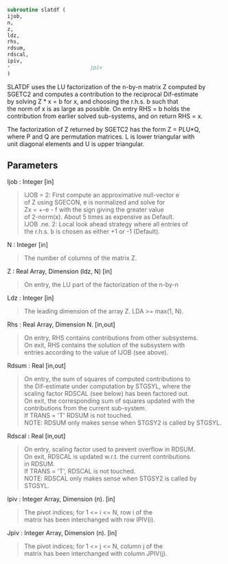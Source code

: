 ```fortran  
subroutine slatdf (  
ijob,  
n,  
z,  
ldz,  
rhs,  
rdsum,  
rdscal,  
ipiv,  
*                          jpiv  
)  
```  
  
SLATDF uses the LU factorization of the n-by-n matrix Z computed by  
SGETC2 and computes a contribution to the reciprocal Dif-estimate  
by solving Z * x = b for x, and choosing the r.h.s. b such that  
the norm of x is as large as possible. On entry RHS = b holds the  
contribution from earlier solved sub-systems, and on return RHS = x.  
  
The factorization of Z returned by SGETC2 has the form Z = P*L*U*Q,  
where P and Q are permutation matrices. L is lower triangular with  
unit diagonal elements and U is upper triangular.  
  
## Parameters  
Ijob : Integer [in]  
> IJOB = 2: First compute an approximative null-vector e  
> of Z using SGECON, e is normalized and solve for  
> Zx = +-e - f with the sign giving the greater value  
> of 2-norm(x). About 5 times as expensive as Default.  
> IJOB .ne. 2: Local look ahead strategy where all entries of  
> the r.h.s. b is chosen as either +1 or -1 (Default).  
  
N : Integer [in]  
> The number of columns of the matrix Z.  
  
Z : Real Array, Dimension (ldz, N) [in]  
> On entry, the LU part of the factorization of the n-by-n  
  
Ldz : Integer [in]  
> The leading dimension of the array Z.  LDA >= max(1, N).  
  
Rhs : Real Array, Dimension N. [in,out]  
> On entry, RHS contains contributions from other subsystems.  
> On exit, RHS contains the solution of the subsystem with  
> entries according to the value of IJOB (see above).  
  
Rdsum : Real [in,out]  
> On entry, the sum of squares of computed contributions to  
> the Dif-estimate under computation by STGSYL, where the  
> scaling factor RDSCAL (see below) has been factored out.  
> On exit, the corresponding sum of squares updated with the  
> contributions from the current sub-system.  
> If TRANS = 'T' RDSUM is not touched.  
> NOTE: RDSUM only makes sense when STGSY2 is called by STGSYL.  
  
Rdscal : Real [in,out]  
> On entry, scaling factor used to prevent overflow in RDSUM.  
> On exit, RDSCAL is updated w.r.t. the current contributions  
> in RDSUM.  
> If TRANS = 'T', RDSCAL is not touched.  
> NOTE: RDSCAL only makes sense when STGSY2 is called by  
> STGSYL.  
  
Ipiv : Integer Array, Dimension (n). [in]  
> The pivot indices; for 1 <= i <= N, row i of the  
> matrix has been interchanged with row IPIV(i).  
  
Jpiv : Integer Array, Dimension (n). [in]  
> The pivot indices; for 1 <= j <= N, column j of the  
> matrix has been interchanged with column JPIV(j).  
  
